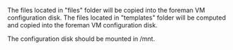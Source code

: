 The files located in "files" folder will be copied into the foreman VM configuration disk.
The files located in "templates" folder will be computed and copied into the foreman VM configuration disk.

The configuration disk should be mounted in /mnt.
